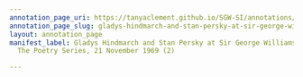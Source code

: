 ```yaml
---
annotation_page_uri: https://tanyaclement.github.io/SGW-SI/annotations/gladys-hindmarch-and-stan-persky-at-sir-george-williams-university-the-poetry-series-21-november-1969-2--canvas-1-stan-persky.json
annotation_page_slug: gladys-hindmarch-and-stan-persky-at-sir-george-williams-university-the-poetry-series-21-november-1969-2--canvas-1-stan-persky
layout: annotation_page
manifest_label: Gladys Hindmarch and Stan Persky at Sir George Williams University,
  The Poetry Series, 21 November 1969 (2)

---
```

